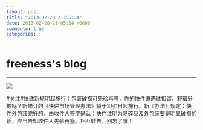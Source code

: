 ```yaml
---
layout: post
title: "2013-02-28 21:05:34"
date: 2013-02-28 21:05:34 +0800
comments: true
categories: 
---
```


# freeness's blog

----------

![](http://okqmqrbgo.bkt.clouddn.com/201302282105341.jpg)

>
\#关注\#快递新规明起施行：包装破损可先验再签，你的快件遭遇过扣留、野蛮分拣吗？新修订的《快递市场管理办法》将于3月1日起施行。新《办法》规定：快件外包装完好的，由收件人签字确认；快件注明为易碎品及外包装要是明显破损的话，应当告知收件人先验再签。相互转告，别忘了哦！